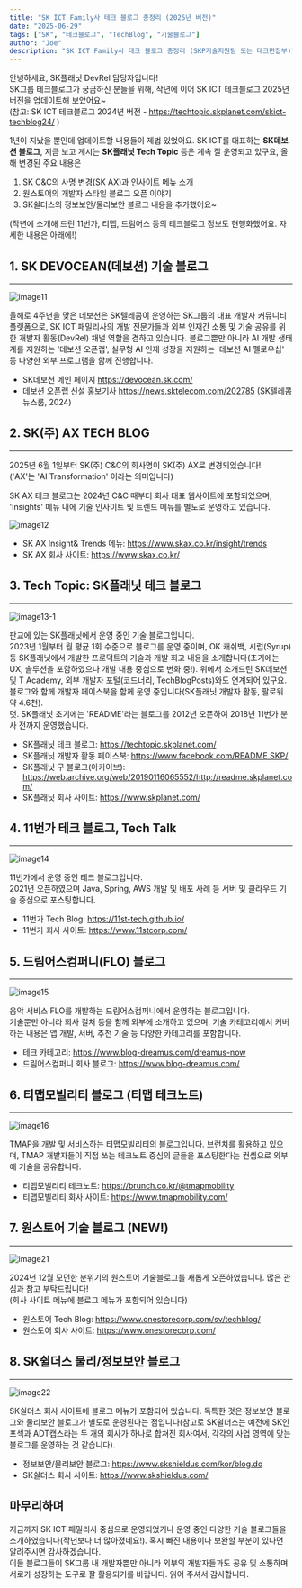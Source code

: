 ```yaml
---
title: "SK ICT Family사 테크 블로그 총정리 (2025년 버전)" 
date: "2025-06-29"
tags: ["SK", "테크블로그", "TechBlog", "기술블로그"]
author: "Joe"
description: "SK ICT Family사 테크 블로그 총정리 (SKP기술지원팀 또는 테크편집부)" 
---
```


안녕하세요, SK플래닛 DevRel 담당자입니다! <br/>
SK그룹 테크블로그가 궁금하신 분들을 위해, 작년에 이어 SK ICT 테크블로그 2025년 버전을 업데이트해 보았어요~ <br/>
(참고: SK ICT 테크블로그 2024년 버전 -  https://techtopic.skplanet.com/skict-techblog24/ ) 

1년이 지났을 뿐인데 업데이트할 내용들이 제법 있었어요. SK ICT를 대표하는 **SK데보션 블로그**, 지금 보고 계시는 **SK플래닛 Tech Topic** 등은 계속 잘 운영되고 있구요, 올해 변경된 주요 내용은

1. SK C&C의 사명 변경(SK AX)과 인사이트 메뉴 소개
2. 원스토어의 개발자 스타일 블로그 오픈 이야기
3. SK쉴더스의 정보보안/물리보안 블로그 내용을 추가했어요~

(작년에 소개해 드린 11번가, 티맵, 드림어스 등의 테크블로그 정보도 현행화했어요. 자세한 내용은 아래에!)


## 1. SK DEVOCEAN(데보션) 기술 블로그  
--- 
![image11](./image11.png)

올해로 4주년을 맞은 데보션은 SK텔레콤이 운영하는 SK그룹의 대표 개발자 커뮤니티 플랫폼으로, SK ICT 패밀리사의 개발 전문가들과 외부 인재간 소통 및 기술 공유를 위한 개발자 활동(DevRel) 채널 역할을 겸하고 있습니다. 블로그뿐만 아니라 AI 개발 생태계를 지원하는 '데보션 오픈랩', 실무형 AI 인재 성장을 지원하는 '데보션 AI 펠로우십' 등 다양한 외부 프로그램을 함께 진행합니다.

* SK데보션 메인 페이지 https://devocean.sk.com/
* 데보션 오픈랩 신설 홍보기사 https://news.sktelecom.com/202785 (SK텔레콤 뉴스룸, 2024)


## 2. SK(주) AX TECH BLOG 
--- 

2025년 6월 1일부터 SK(주) C&C의 회사명이 SK(주) AX로 변경되었습니다! <br/>
('AX'는 'AI Transformation' 이라는 의미입니다)

SK AX 테크 블로그는 2024년 C&C 때부터 회사 대표 웹사이트에 포함되었으며, 'Insights' 메뉴 내에 기술 인사이트 및 트렌드 메뉴를 별도로 운영하고 있습니다.

![image12](./image12.png)

* SK AX Insight& Trends 메뉴: https://www.skax.co.kr/insight/trends
* SK AX 회사 사이트: https://www.skax.co.kr/


## 3. Tech Topic: SK플래닛 테크 블로그
--- 
![image13-1](./image13-1.png)

판교에 있는 SK플래닛에서 운영 중인 기술 블로그입니다. <br/>
2023년 1월부터 월 평균 1회 수준으로 블로그를 운영 중이며, OK 캐쉬백, 시럽(Syrup) 등 SK플래닛에서 개발한 프로덕트의 기술과 개발 회고 내용을 소개합니다(초기에는 UX, 솔루션을 포함하였으나 개발 내용 중심으로 변화 중!).
위에서 소개드린 SK데보션 및 T Academy, 외부 개발자 포털(코드너리, TechBlogPosts)와도 연계되어 있구요.
블로그와 함께 개발자 페이스북을 함께 운영 중입니다(SK플래닛 개발자 활동, 팔로워 약 4.6천). <br/>
덧. SK플래닛 초기에는 'README'라는 블로그를 2012년 오픈하여 2018년 11번가 분사 전까지 운영했습니다. 

* SK플래닛 테크 블로그: https://techtopic.skplanet.com/
* SK플래닛 개발자 활동 페이스북: https://www.facebook.com/README.SKP/
* SK플래닛 구 블로그(아카이브): https://web.archive.org/web/20190116065552/http://readme.skplanet.com/
* SK플래닛 회사 사이트: https://www.skplanet.com/ 

## 4. 11번가 테크 블로그, Tech Talk 
--- 
![image14](./image14.png)

11번가에서 운영 중인 테크 블로그입니다. <br/>
2021년 오픈하였으며 Java, Spring, AWS 개발 및 배포 사례 등 서버 및 클라우드 기술 중심으로 포스팅합니다.

* 11번가 Tech Blog: https://11st-tech.github.io/
* 11번가 회사 사이트: https://www.11stcorp.com/ 

## 5. 드림어스컴퍼니(FLO) 블로그 
--- 
![image15](./image15.png)

음악 서비스 FLO를 개발하는 드림어스컴퍼니에서 운영하는 블로그입니다. <br/>
기술뿐만 아니라 회사 컬처 등을 함께 외부에 소개하고 있으며,
기술 카테고리에서 커버하는 내용은 앱 개발, 서버, 추천 기술 등 다양한 카테고리를 포함합니다.

* 테크 카테고리: https://www.blog-dreamus.com/dreamus-now
* 드림어스컴퍼니 회사 블로그: https://www.blog-dreamus.com/


## 6. 티맵모빌리티 블로그 (티맵 테크노트) 
--- 
![image16](./image16.png)

TMAP을 개발 및 서비스하는 티맵모빌리티의 블로그입니다. 브런치를 활용하고 있으며, TMAP 개발자들이 직접 쓰는 테크노트 중심의 글들을 포스팅한다는 컨셉으로 외부에 기술을 공유합니다.

* 티맵모빌리티 테크노트: https://brunch.co.kr/@tmapmobility
* 티맵모빌리티 회사 사이트: https://www.tmapmobility.com/ 

## 7. 원스토어 기술 블로그 (NEW!)
---
![image21](./image21.png)

2024년 12월 모던한 분위기의 원스토어 기술블로그를 새롭게 오픈하였습니다. 많은 관심과 참고 부탁드립니다! <br/>
(회사 사이트 메뉴에 블로그 메뉴가 포함되어 있습니다)

* 원스토어 Tech Blog: https://www.onestorecorp.com/sv/techblog/
* 원스토어 회사 사이트: https://www.onestorecorp.com/

## 8. SK쉴더스 물리/정보보안 블로그 
--- 
![image22](./image22.png)

SK쉴더스 회사 사이트에 블로그 메뉴가 포함되어 있습니다. 독특한 것은 정보보안 블로그와 물리보안 블로그가 별도로 운영된다는 점입니다(참고로 SK쉴더스는 예전에 SK인포섹과 ADT캡스라는 두 개의 회사가 하나로 합쳐진 회사여서, 각각의 사업 영역에 맞는 블로그를 운영하는 것 같습니다).

* 정보보안/물리보안 블로그: https://www.skshieldus.com/kor/blog.do
* SK쉴더스 회사 사이트: https://www.skshieldus.com/


## 마무리하며

지금까지 SK ICT 패밀리사 중심으로 운영되었거나 운영 중인 다양한 기술 블로그들을 소개하였습니다(작년보다 더 많아졌네요!). 혹시 빠진 내용이나 보완할 부분이 있다면 알려주시면 감사하겠습니다. <br/>
이들 블로그들이 SK그룹 내 개발자뿐만 아니라 외부의 개발자들과도 공유 및 소통하며 서로가 성장하는 도구로 잘 활용되기를 바랍니다. 읽어 주셔서 감사합니다.
